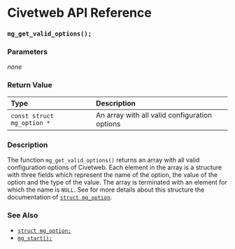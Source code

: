 # Civetweb API Reference

### `mg_get_valid_options();`

### Parameters

*none*

### Return Value

| Type | Description | 
| :--- | :--- |
|`const struct mg_option *`|An array with all valid configuration options|

### Description

The function `mg_get_valid_options()` returns an array with all valid configuration options of Civetweb. Each element in the array is a structure with three fields which represent the name of the option, the value of the option and the type of the value. The array is terminated with an element for which the name is `NULL`. See for more details about this structure the documentation of [`struct mg_option`](mg_option.md).

### See Also

* [`struct mg_option;`](mg_option.md)
* [`mg_start();`](mg_start.md)
